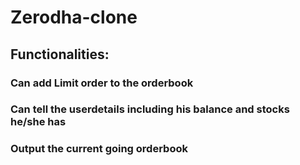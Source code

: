 # Zerodha-clone
## Functionalities:
### Can add Limit order to the orderbook
### Can tell the userdetails including his balance and stocks he/she has
### Output the current going orderbook

